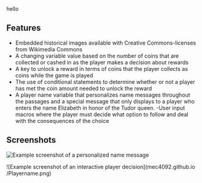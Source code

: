 hello
## Features
- Embedded historical images available with Creative Commons-licenses from Wikimedia Commons
- A changing variable value based on the number of coins that are collected or cashed in as the player makes a decision about rewards
- A key to unlock a reward in terms of coins that the player collects as coins while the game is played 
- The use of conditional statements to determine whether or not a player has met the coin amount needed to unlock the reward
- A player name variable that personalizes name messages throughout the passages and a special message that only displays to a player who enters the name Elizabeth in honor of the Tudor queen.
-User input macros where the player must decide what option to follow and deal with the consequences of the choice

## Screenshots
![Example screenshot of a personalized name message](./img/Playername.png)

![Example screenshot of an interactive player decision](mec4092.github.io
/Playername.png)

